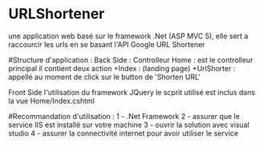 # URLShortener
une application web basé sur le framework .Net (ASP MVC 5), elle sert a raccourcir les urls en se basant l'API Google URL Shortener

#Structure d'application : 
Back Side : 
Controlleur Home : est le controlleur principal il contient deux action 
 +Index : (landing page)
 +UrlShorter : appellé au moment de click sur le button de 'Shorten URL' 

Front Side
l'utilisation du framework JQuery
le scprit utilisé est inclus dans la vue Home/Index.cshtml    

#Recommandation d'utilisation : 
1 - .Net Framework 
2 - assurer que le service IIS est installé sur votre machine 
3 - ouvrir la solution avec visual studio 
4 - assurer la connectivité internet pour avoir utiliser le service 


